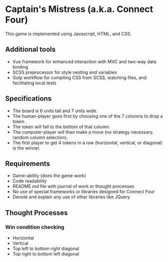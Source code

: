 # Captain's Mistress (a.k.a. Connect Four)

This game is implemented using Javascript, HTML, and CSS.

## Additional tools

* Vue framework for enhanced interaction with MVC and two-way data binding
* SCSS preprocessor for style nesting and variables
* Gulp workflow for compiling CSS from SCSS, watching files, and facilitating local tests

## Specifications

* The board is 6 units tall and 7 units wide. 
* The human-player goes first by choosing one of the 7 columns to drop a token.  
* The token will fall to the bottom of that column.  
* The computer-player will then make a move (no strategy necessary, random column selection). 
* The first player to get 4 tokens in a row (horizontal, vertical, or diagonal) is the winner.
  
## Requirements
 
* Game-ability (does the game work)
* Code readability
* README.md file with journal of work or thought processes
* No use of special frameworks or libraries designed for Connect Four
* Denote and explain any use of other libraries like JQuery

## Thought Processes

### Win condition checking

* Horizontal
* Vertical
* Top left to bottom right diagonal
* Top right to bottom left diagonal
